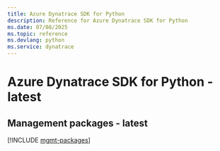 ```yaml
---
title: Azure Dynatrace SDK for Python
description: Reference for Azure Dynatrace SDK for Python
ms.date: 07/08/2025
ms.topic: reference
ms.devlang: python
ms.service: dynatrace
---
```

# Azure Dynatrace SDK for Python - latest

## Management packages - latest
[!INCLUDE [mgmt-packages](dynatrace-mgmt-index.md)]